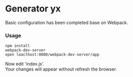 # Generator yx
Basic configuration has been completed base on Webpack.

### Usage

```
npm install
webpack-dev-server 
open loaclhost:8080/webpack-dev-server/app
```

Now edit 'index.js'.  
Your changes will appear without refresh the browser.
